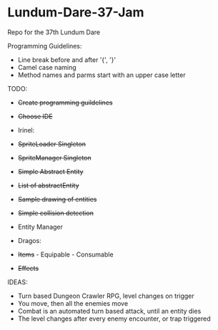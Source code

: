 # Lundum-Dare-37-Jam
Repo for the 37th Lundum Dare


Programming Guidelines:
 - Line break before and after '{', '}'	
 - Camel case naming	
 - Method names and parms start with an upper case letter


TODO:
  - <s>Create programming guildelines</s>
  - <s>Choose IDE</s>
  - Irinel:
   - <s>SpriteLoader Singleton</s>
   - <s>SpriteManager Singleton</s>
   - <s>Simple Abstract Entity</s>
   - <s>List of abstractEntity </s>
   - <s>Sample drawing of entities</s>
   - <s>Simple collision detection</s>
   - Entity Manager
      
  - Dragos:
   - <s>Items</s>
    - Equipable
    - Consumable
   - <s>Effects</s>
  
IDEAS:  
 - Turn based Dungeon Crawler RPG, level changes on trigger
 - You move, then all the enemies move
 - Combat is an automated turn based attack, until an entity dies
 - The level changes after every enemy encounter, or trap triggered
  

